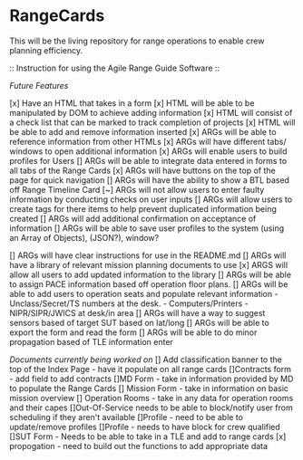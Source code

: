 # RangeCards
This will be the living repository for range operations to enable crew planning efficiency.

:: Instruction for using the Agile Range Guide Software ::




*_Future Features_*

[x] Have an HTML that takes in a form
[x] HTML will be able to be manipulated by DOM to achieve adding information
[x] HTML will consist of a check list that can be marked to track completion of projects
[x] HTML will be able to add and remove information inserted
[x] ARGs will be able to reference information from other HTMLs
[x] ARGs will have different tabs/ windows to open additional information
[x] ARGs will enable users to build profiles for Users
[] ARGs will be able to integrate data entered in forms to all tabs of the Range Cards
[x] ARGs will have buttons on the top of the page for quick navigation
[] ARGs will have the ability to show a BTL based off Range Timeline Card
[~] ARGs will not allow users to enter faulty information by conducting checks on user inputs
[] ARGs will allow users to create tags for there items to help prevent duplicated information being created
[] ARGs will add additional confirmation on acceptance of information
[] ARGs will be able to save user profiles to the system (using an Array of Objects), (JSON?), window?
<!-- [] ARGS will be able to search the tab you're currently on, depreciated -->
<!-- [] ARGs will be able to search the entire document -->
[] ARGs will have clear instructions for use in the README.md
[] ARGs will have a library of relevant mission planning documents to use
[x] ARGS will allow all users to add updated information to the library
[] ARGs will be able to assign PACE information based off operation floor plans.
[] ARGs will be able to add users to operation seats and populate relevant information - Unclass/Secret/TS numbers at the desk. -
Computers/Printers - NIPR/SIPR/JWICS at desk/in area
[] ARGs will have a way to suggest sensors based of target SUT based on lat/long
[] ARGs will be able to export the form and read the form
[] ARGs will be able to do minor propagation based of TLE information enter


*_Documents currently being worked on_*
[] Add classification banner to the top of the Index Page - have it populate on all range cards
[]Contracts form - add field to add contracts
[]MD Form - take in information provided by MD to populate the Range Cards
[] Mission Form - take in information on basic mission overview
[] Operation Rooms - take in any data for operation rooms and their capes
[]Out-Of-Service needs to be able to block/notify user from scheduling if they aren't available
[]Profile - need to be able to update/remove profiles
[]Profile - needs to have block for crew qualified
[]SUT Form - Needs to be able to take in a TLE and add to range cards
[x] propogation - need to build out the functions to add appropriate data